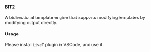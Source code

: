 #### BIT2
A bidirectional template engine that supports modifying templates by modifying output directly.

#### Usage
Please install `LiveT` plugin in VSCode, and use it.